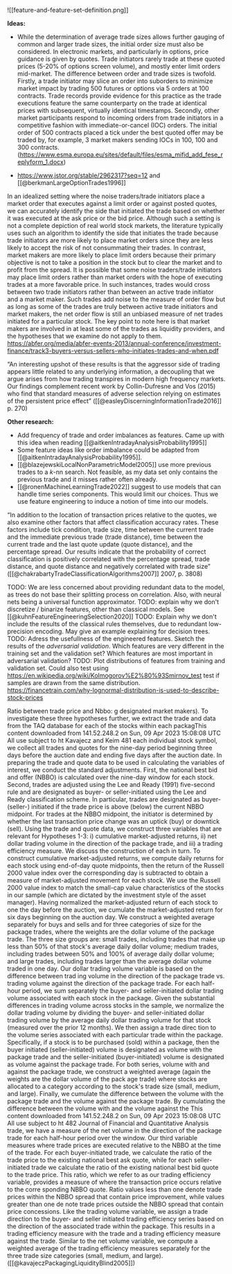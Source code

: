 
![[feature-and-feature-set-definition.png]]


**Ideas:**
-   While the determination of average trade sizes allows further gauging of common and larger trade sizes, the initial order size must also be considered. In electronic markets, and particularly in options, price guidance is given by quotes. Trade initiators rarely trade at these quoted prices (5-20% of options screen volume), and mostly enter limit orders mid-market. The difference between order and trade sizes is twofold. Firstly, a trade initiator may slice an order into suborders to minimize market impact by trading 500 futures or options via 5 orders at 100 contracts. Trade records provide evidence for this practice as the trade executions feature the same counterparty on the trade at identical prices with subsequent, virtually identical timestamps. Secondly, other market participants respond to incoming orders from trade initiators in a competitive fashion with immediate-or-cancel (IOC) orders. The initial order of 500 contracts placed a tick under the best quoted offer may be traded by, for example, 3 market makers sending IOCs in 100, 100 and 300 contracts. (https://www.esma.europa.eu/sites/default/files/esma_mifid_add_fese_replyform_1.docx)

- https://www.jstor.org/stable/2962317?seq=12 and [[@berkmanLargeOptionTrades1996]]

In an idealized setting where the noise traders/trade initiators place a market order that executes against a limit order or against posted quotes, we can accurately identify the side that initiated the trade based on whether it was executed at the ask price or the bid price. Although such a setting is not a complete depiction of real world stock markets, the literature typically uses such an algorithm to identify the side that initiates the trade because trade initiators are more likely to place market orders since they are less likely to accept the risk of not consummating their trades. In contrast, market makers are more likely to place limit orders because their primary objective is not to take a position in the stock but to clear the market and to profit from the spread. It is possible that some noise traders/trade initiators may place limit orders rather than market orders with the hope of executing trades at a more favorable price. In such instances, trades would cross between two trade initiators rather than between an active trade initiator and a market maker. Such trades add noise to the measure of order flow but as long as some of the trades are truly between active trade initiators and market makers, the net order flow is still an unbiased measure of net trades initiated for a particular stock. The key point to note here is that market makers are involved in at least some of the trades as liquidity providers, and the hypotheses that we examine do not apply to them. https://abfer.org/media/abfer-events-2013/annual-conference/investment-finance/track3-buyers-versus-sellers-who-initiates-trades-and-when.pdf

“An interesting upshot of these results is that the aggressor side of trading appears little related to any underlying information, a decoupling that we argue arises from how trading transpires in modern high frequency markets. Our findings complement recent work by Collin-Dufresne and Vos (2015) who find that standard measures of adverse selection relying on estimates of the persistent price effect” ([[@easleyDiscerningInformationTrade2016]] p. 270)


**Other research:**
- Add frequency of trade and order imbalances as features. Came up with this idea when reading [[@aitkenIntradayAnalysisProbability1995]]
- Some feature ideas like order imbalance could be adapted from [[@aitkenIntradayAnalysisProbability1995]].
- [[@blazejewskiLocalNonParametricModel2005]] use more previous trades to a $k$-nn search. Not feasible, as my data set only contains the previous trade and it misses rather often already.
- [[@ronenMachineLearningTrade2022]] suggest to use models that can handle time series components. This would limit our choices. Thus we use feature engineering to induce a notion of time into our models.

“In addition to the location of transaction prices relative to the quotes, we also examine other factors that affect classification accuracy rates. These factors include tick condition, trade size, time between the current trade and the immediate previous trade (trade distance), time between the current trade and the last quote update (quote distance), and the percentage spread. Our results indicate that the probability of correct classification is positively correlated with the percentage spread, trade distance, and quote distance and negatively correlated with trade size” ([[@chakrabartyTradeClassificationAlgorithms2007]] 2007, p. 3808)

TODO: We are less concerned about providing redundant data to the model, as trees do not base their splitting process on correlation. Also, with neural nets being a universal function approximator.
TODO: explain why we don't discretize / binarize features, other than classical models. See [[@kuhnFeatureEngineeringSelection2020]]
TODO: Explain why we don't include the results of the classical rules themselves, due to redundant low-precision encoding. May give an example explaining for decision trees.
TODO: Adress the usefullness of the engineered features. Sketch the results of the *adversarial validation*. Which features are very different in the training set and the validation set? Which features are most important in adversarial validation?
TODO: Plot distributions of features from training and validation set. Could also test using https://en.wikipedia.org/wiki/Kolmogorov%E2%80%93Smirnov_test test if samples are drawn from the same distribution.
https://financetrain.com/why-lognormal-distribution-is-used-to-describe-stock-prices


Ratio between trade price and Nbbo:
g designated market makers). To investigate these three hypotheses further, we extract the trade and data from the TAQ database for each of the stocks within each packagThis content downloaded from 141.52.248.2 on Sun, 09 Apr 2023 15:08:08 UTC All use subject to ht Kavajecz and Keim 481 each individual stock symbol, we collect all trades and quotes for the nine-day period beginning three days before the auction date and ending five days after the auction date. In preparing the trade and quote data to be used in calculating the variables of interest, we conduct the standard adjustments. First, the national best bid and offer (NBBO) is calculated over the nine-day window for each stock. Second, trades are adjusted using the Lee and Ready (1991) five-second rule and are designated as buyer- or seller-initiated using the Lee and Ready classification scheme. In particular, trades are designated as buyer- (seller-) initiated if the trade price is above (below) the current NBBO midpoint. For trades at the NBBO midpoint, the initiator is determined by whether the last transaction price change was an uptick (buy) or downtick (sell). Using the trade and quote data, we construct three variables that are relevant for Hypotheses 1-3: i) cumulative market-adjusted returns, ii) net dollar trading volume in the direction of the package trade, and iii) a trading efficiency measure. We discuss the construction of each in turn. To construct cumulative market-adjusted returns, we compute daily returns for each stock using end-of-day quote midpoints, then the return of the Russell 2000 value index over the corresponding day is subtracted to obtain a measure of market-adjusted movement for each stock. We use the Russell 2000 value index to match the small-cap value characteristics of the stocks in our sample (which are dictated by the investment style of the asset manager). Having normalized the market-adjusted return of each stock to one the day before the auction, we cumulate the market-adjusted return for six days beginning on the auction day. We construct a weighted average separately for buys and sells and for three categories of size for the package trades, where the weights are the dollar volume of the package trade. The three size groups are: small trades, including trades that make up less than 50% of that stock's average daily dollar volume; medium trades, including trades between 50% and 100% of average daily dollar volume; and large trades, including trades larger than the average dollar volume traded in one day. Our dollar trading volume variable is based on the difference between trad ing volume in the direction of the package trade vs. trading volume against the direction of the package trade. For each half-hour period, we sum separately the buyer- and seller-initiated dollar trading volume associated with each stock in the package. Given the substantial differences in trading volume across stocks in the sample, we normalize the dollar trading volume by dividing the buyer- and seller-initiated dollar trading volume by the average daily dollar trading volume for that stock (measured over the prior 12 months). We then assign a trade direc tion to the volume series associated with each particular trade within the package. Specifically, if a stock is to be purchased (sold) within a package, then the buyer initiated (seller-initiated) volume is designated as volume with the package trade and the seller-initiated (buyer-initiated) volume is designated as volume against the package trade. For both series, volume with and against the package trade, we construct a weighted average (again the weights are the dollar volume of the pack age trade) where stocks are allocated to a category according to the stock's trade size (small, medium, and large). Finally, we cumulate the difference between the volume with the package trade and the volume against the package trade. By cumulating the difference between the volume with and the volume against the This content downloaded from 141.52.248.2 on Sun, 09 Apr 2023 15:08:08 UTC All use subject to ht 482 Journal of Financial and Quantitative Analysis trade, we have a measure of the net volume in the direction of the package trade for each half-hour period over the window. Our third variable measures where trade prices are executed relative to the NBBO at the time of the trade. For each buyer-initiated trade, we calculate the ratio of the trade price to the existing national best ask quote, while for each seller-initiated trade we calculate the ratio of the existing national best bid quote to the trade price. This ratio, which we refer to as our trading efficiency variable, provides a measure of where the transaction price occurs relative to the corre sponding NBBO quote. Ratio values less than one denote trade prices within the NBBO spread that contain price improvement, while values greater than one de note trade prices outside the NBBO spread that contain price concessions. Like the trading volume variable, we assign a trade direction to the buyer- and seller initiated trading efficiency series based on the direction of the associated trade within the package. This results in a trading efficiency measure with the trade and a trading efficiency measure against the trade. Similar to the net volume variable, we compute a weighted average of the trading efficiency measures separately for the three trade size categories (small, medium, and large). ([[@kavajeczPackagingLiquidityBlind2005]])

